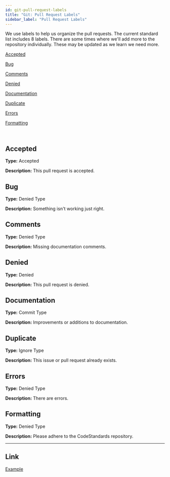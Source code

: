 ```yaml
---
id: git-pull-request-labels
title: "Git: Pull Request Labels"
sidebar_label: "Pull Request Labels"
---
```


We use labels to help us organize the pull requests. The current standard list includes 8 labels. There are some times where we'll add more to the repository individually. These may be updated as we learn we need more.

[Accepted](#accepted)

[Bug](#bug)

[Comments](#comments)

[Denied](#denied)

[Documentation](#documentation)

[Duplicate](#duplicate)

[Errors](#errors)

[Formatting](#formatting)

<br/>

## Accepted

**Type:** Accepted

**Description:** This pull request is accepted.

## Bug

**Type:** Denied Type

**Description:** Something isn't working just right.

## Comments

**Type:** Denied Type

**Description:** Missing documentation comments.

## Denied

**Type:** Denied

**Description:** This pull request is denied.

## Documentation

**Type:** Commit Type

**Description:** Improvements or additions to documentation.

## Duplicate

**Type:** Ignore Type

**Description:** This issue or pull request already exists.

## Errors

**Type:** Denied Type

**Description:** There are errors.

## Formatting

**Type:** Denied Type

**Description:** Please adhere to the CodeStandards repository.

---

## Link

[Example](https://github.com/cavineers/RobotCode2020/issues/labels)
